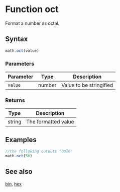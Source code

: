 <!-- Note: This file is automatically generated from source code comments. Changes made in this file will be overridden. -->

# Function oct

Format a number as octal.


## Syntax

```js
math.oct(value)
```

### Parameters

Parameter | Type | Description
--------- | ---- | -----------
`value` | number | Value to be stringified

### Returns

Type | Description
---- | -----------
string | The formatted value


## Examples

```js
//the following outputs "0o70"
math.oct(56)
```


## See also

[bin](bin.md),
[hex](hex.md)
